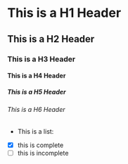 # This is a H1 Header

## This is a H2 Header

### This is a H3 Header

#### This is a H4 Header

##### This is a H5 Header

###### This is a H6 Header

- This is a list:
- [x] this is complete
- [ ] this is incomplete
